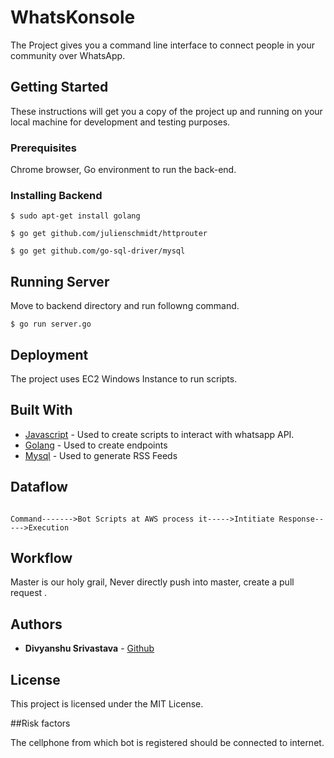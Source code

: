 # WhatsKonsole

The Project gives you a command line interface to connect people in your community 
over WhatsApp.

## Getting Started

These instructions will get you a copy of the project up and running on your local machine for development and testing purposes. 

### Prerequisites

Chrome browser, Go environment to run the back-end.


### Installing Backend


```
$ sudo apt-get install golang
```
```
$ go get github.com/julienschmidt/httprouter
```
```
$ go get github.com/go-sql-driver/mysql
```

## Running Server

Move to backend directory and run followng command.

```
$ go run server.go
```


## Deployment

The project uses EC2 Windows Instance to run scripts.


## Built With

* [Javascript](https://www.javascript.com/) - Used to create scripts to interact with whatsapp API.
* [Golang](https://golang.org/) - Used to create endpoints
* [Mysql](https://www.mysql.com/) - Used to generate RSS Feeds


## Dataflow

```apple js

Command------->Bot Scripts at AWS process it----->Intitiate Response----->Execution

```


## Workflow

Master is our holy grail, Never directly push into master, create a pull request .

## Authors

* **Divyanshu Srivastava**  - [Github](https://github.com/newts7)



## License

This project is licensed under the MIT License. 

##Risk factors

The cellphone from which bot is registered should be connected to internet.

